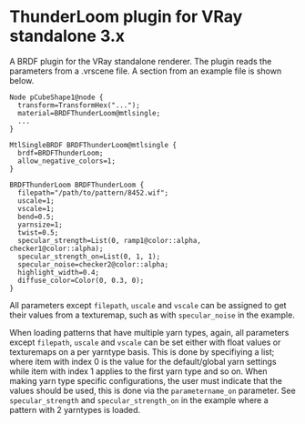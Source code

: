 ThunderLoom plugin for VRay standalone 3.x
===
A BRDF plugin for the VRay standalone renderer. The plugin reads the parameters
from a .vrscene file. A section from an example file is shown below.

    Node pCubeShape1@node {
      transform=TransformHex("...");
      material=BRDFThunderLoom@mtlsingle;
      ...
    }

    MtlSingleBRDF BRDFThunderLoom@mtlsingle {
      brdf=BRDFThunderLoom;
      allow_negative_colors=1;
    }

    BRDFThunderLoom BRDFThunderLoom {
      filepath="/path/to/pattern/8452.wif";
      uscale=1;
      vscale=1;
      bend=0.5;
      yarnsize=1;
      twist=0.5;
      specular_strength=List(0, ramp1@color::alpha, checker1@color::alpha);
      specular_strength_on=List(0, 1, 1);
      specular_noise=checker2@color::alpha;
      highlight_width=0.4;
      diffuse_color=Color(0, 0.3, 0);
    }

All parameters except `filepath`, `uscale` and `vscale` can be assigned to
get their values from a texturemap, such as with `specular_noise` in the 
example.

When loading patterns that have multiple yarn types, again, all parameters 
except `filepath`, `uscale` and `vscale` can be set either with float values
or texturemaps on a per yarntype basis. This is done by specifiying a list;
where item with index 0 is the value for the default/global yarn settings while 
item with index 1 applies to the first yarn type and so on. When making 
yarn type specific configurations, the user must indicate that the values should
be used, this is done via the `parametername_on` parameter. See 
`specular_strength` and `specular_strength_on` in the example where a pattern 
with 2 yarntypes is loaded.
